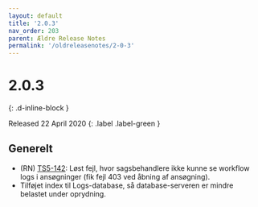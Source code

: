 ```yaml
---
layout: default
title: '2.0.3'
nav_order: 203
parent: Ældre Release Notes
permalink: '/oldreleasenotes/2-0-3'
---
```


# 2.0.3
{: .d-inline-block }

Released 22 April 2020
{: .label .label-green }

## Generelt

- (RN) [TS5-142](https://sd.trifork.com/projects/TS5/queues/custom/95/TS5-142): Løst fejl, hvor sagsbehandlere ikke kunne se workflow logs i ansøgninger (fik fejl 403 ved åbning af ansøgning).
- Tilføjet index til Logs-database, så database-serveren er mindre belastet under oprydning.
